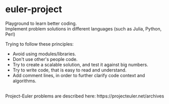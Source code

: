 # euler-project
Playground to learn better coding.</br>
Implement problem solutions in different languages (such as Julia, Python, Perl)</br>

Trying to follow these principles:
<ul type="disc">
    <li>Avoid using modules/libraries.</li>
    <li>Don't use other's people code.</li>
    <li>Try to create a scalable solution, and test it against big numbers.</li>
    <li>Try to write code, that is easy to read and understand.</li>
    <li>Add comment lines, in order to further clarify code context and algorithms.</li>
</ul>
</br>
Project-Euler problems are described here:
https://projecteuler.net/archives
